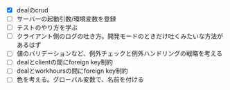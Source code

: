 - [x] dealのcrud
- [ ] サーバーの起動引数/環境変数を登録
- [ ] テストのやり方を学ぶ
- [ ] クライアント側のログの吐き方。開発モードのときだけ吐くみたいな方法があるはず
- [ ] 値のバリデーションなど、例外チェックと例外ハンドリングの戦略を考える
- [ ] dealとclientの間にforeign key制約
- [ ] dealとworkhoursの間にforeign key制約
- [ ] 色を考える。グローバル変数で、名前を付ける
